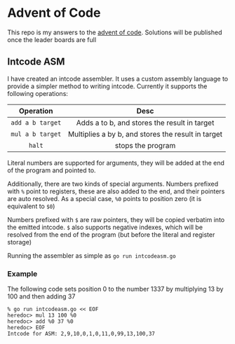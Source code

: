 # Advent of Code
This repo is my answers to the [advent of code](https://adventofcode.com). Solutions will be published once the leader boards are full

## Intcode ASM
I have created an intcode assembler. It uses a custom assembly language to 
provide a simpler method to writing intcode. Currently it supports the following operations:

|Operation|Desc|
|:---:|:---:|
|`add a b target`|Adds a to b, and stores the result in target|
|`mul a b target`|Multiplies a by b, and stores the result in target|
|`halt`| stops the program|

Literal numbers are supported for arguments, they will be added at the end of the program and pointed to.


Additionally, there are two kinds of special arguments. Numbers prefixed with `%` point to registers, these are also added to the end,
and their pointers are auto resolved. As a special case, `%0` points to position zero (it is equivalent to `$0`)

Numbers prefixed with `$` are raw pointers, they will be copied verbatim into the emitted intcode.
`$` also supports negative indexes, which will be resolved from the end of the program (but before the literal and register storage)

Running the assembler as simple as `go run intcodeasm.go`

### Example 
 
The following code sets position 0 to the number 1337 by multiplying 13 by 100 and then adding 37
```
% go run intcodeasm.go << EOF
heredoc> mul 13 100 %0
heredoc> add %0 37 %0
heredoc> EOF
Intcode for ASM: 2,9,10,0,1,0,11,0,99,13,100,37
```
